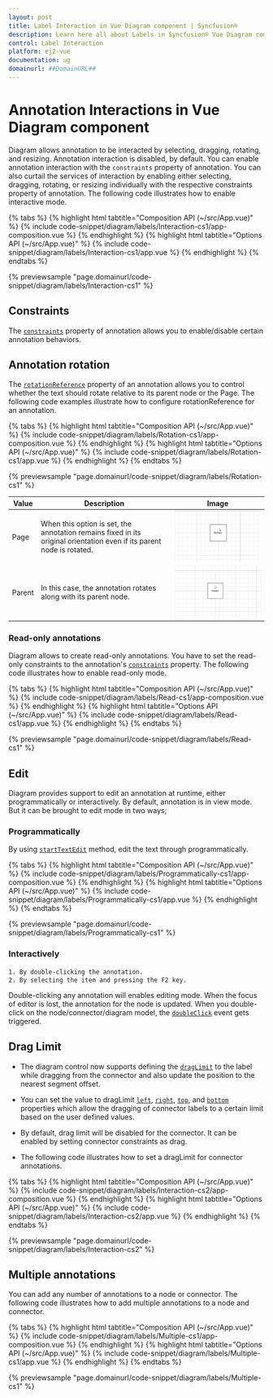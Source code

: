 ```yaml
---
layout: post
title: Label Interaction in Vue Diagram component | Syncfusion®
description: Learn here all about Labels in Syncfusion® Vue Diagram component of Syncfusion Essential® JS 2 and more.
control: Label Interaction
platform: ej2-vue
documentation: ug
domainurl: ##DomainURL##
---
```


# Annotation Interactions in Vue Diagram component

Diagram allows annotation to be interacted by selecting, dragging, rotating, and resizing. Annotation interaction is disabled, by default. You can enable annotation interaction with the `constraints` property of annotation. You can also curtail the services of interaction by enabling either selecting, dragging, rotating, or resizing individually with the respective constraints property of annotation. The following code illustrates how to enable interactive mode.

{% tabs %}
{% highlight html tabtitle="Composition API (~/src/App.vue)" %}
{% include code-snippet/diagram/labels/Interaction-cs1/app-composition.vue %}
{% endhighlight %}
{% highlight html tabtitle="Options API (~/src/App.vue)" %}
{% include code-snippet/diagram/labels/Interaction-cs1/app.vue %}
{% endhighlight %}
{% endtabs %}
        
{% previewsample "page.domainurl/code-snippet/diagram/labels/Interaction-cs1" %}

## Constraints

The [`constraints`](https://ej2.syncfusion.com/vue/documentation/diagram/constraints#annotation-constraints) property of annotation allows you to enable/disable certain annotation behaviors.

## Annotation rotation

The [`rotationReference`](https://ej2.syncfusion.com/vue/documentation/api/diagram/shapeAnnotationModel/#rotationreference) property of an annotation allows you to control whether the text should rotate relative to its parent node or the Page. The following code examples illustrate how to configure rotationReference for an annotation.

{% tabs %}
{% highlight html tabtitle="Composition API (~/src/App.vue)" %}
{% include code-snippet/diagram/labels/Rotation-cs1/app-composition.vue %}
{% endhighlight %}
{% highlight html tabtitle="Options API (~/src/App.vue)" %}
{% include code-snippet/diagram/labels/Rotation-cs1/app.vue %}
{% endhighlight %}
{% endtabs %}
        
{% previewsample "page.domainurl/code-snippet/diagram/labels/Rotation-cs1" %}

| Value | Description | Image |
| -------- | -------- | -------- |
| Page | When this option is set, the annotation remains fixed in its original orientation even if its parent node is rotated. | ![No_Rotation](../images/page_rotationreference.gif) |
| Parent | In this case, the annotation rotates along with its parent node. | ![Rotation](../images/parent_rotationreference.gif)|

### Read-only annotations

Diagram allows to create read-only annotations. You have to set the read-only constraints to the annotation's [`constraints`](https://ej2.syncfusion.com/vue/documentation/api/diagram/annotationModel/#constraints) property. The following code illustrates how to enable read-only mode.

{% tabs %}
{% highlight html tabtitle="Composition API (~/src/App.vue)" %}
{% include code-snippet/diagram/labels/Read-cs1/app-composition.vue %}
{% endhighlight %}
{% highlight html tabtitle="Options API (~/src/App.vue)" %}
{% include code-snippet/diagram/labels/Read-cs1/app.vue %}
{% endhighlight %}
{% endtabs %}
        
{% previewsample "page.domainurl/code-snippet/diagram/labels/Read-cs1" %}

## Edit

Diagram provides support to edit an annotation at runtime, either programmatically or interactively. By default, annotation is in view mode. But it can be brought to edit mode in two ways;

### Programmatically
By using [`startTextEdit`](https://ej2.syncfusion.com/vue/documentation/api/diagram/#starttextedit) method, edit the text through programmatically.

{% tabs %}
{% highlight html tabtitle="Composition API (~/src/App.vue)" %}
{% include code-snippet/diagram/labels/Programmatically-cs1/app-composition.vue %}
{% endhighlight %}
{% highlight html tabtitle="Options API (~/src/App.vue)" %}
{% include code-snippet/diagram/labels/Programmatically-cs1/app.vue %}
{% endhighlight %}
{% endtabs %}
        
{% previewsample "page.domainurl/code-snippet/diagram/labels/Programmatically-cs1" %}

### Interactively
    1. By double-clicking the annotation.
    2. By selecting the item and pressing the F2 key.

Double-clicking any annotation will enables editing mode. When the focus of editor is lost, the annotation for the node is updated. When you double-click on the node/connector/diagram model, the [`doubleClick`](https://ej2.syncfusion.com/vue/documentation/api/diagram/#doubleclick) event gets triggered.

## Drag Limit

* The diagram control now supports defining the [`dragLimit`](https://ej2.syncfusion.com/vue/documentation/api/diagram/annotationModel/#draglimit) to the label while dragging from the connector and also update the position to the nearest segment offset.

* You can set the value to dragLimit [`left`](https://ej2.syncfusion.com/vue/documentation/api/diagram/marginModel/#left), [`right`](https://ej2.syncfusion.com/vue/documentation/api/diagram/marginModel/#left), [`top`](https://ej2.syncfusion.com/vue/documentation/api/diagram/marginModel/#top), and [`bottom`](https://ej2.syncfusion.com/vue/documentation/api/diagram/marginModel/#bottom) properties which allow the dragging of connector labels to a certain limit based on the user defined values.

* By default, drag limit will be disabled for the connector. It can be enabled by setting connector constraints as drag.

* The following code illustrates how to set a dragLimit for connector annotations.

{% tabs %}
{% highlight html tabtitle="Composition API (~/src/App.vue)" %}
{% include code-snippet/diagram/labels/Interaction-cs2/app-composition.vue %}
{% endhighlight %}
{% highlight html tabtitle="Options API (~/src/App.vue)" %}
{% include code-snippet/diagram/labels/Interaction-cs2/app.vue %}
{% endhighlight %}
{% endtabs %}
        
{% previewsample "page.domainurl/code-snippet/diagram/labels/Interaction-cs2" %}

## Multiple annotations

You can add any number of annotations to a node or connector. The following code illustrates how to add multiple annotations to a node and connector.

{% tabs %}
{% highlight html tabtitle="Composition API (~/src/App.vue)" %}
{% include code-snippet/diagram/labels/Multiple-cs1/app-composition.vue %}
{% endhighlight %}
{% highlight html tabtitle="Options API (~/src/App.vue)" %}
{% include code-snippet/diagram/labels/Multiple-cs1/app.vue %}
{% endhighlight %}
{% endtabs %}
        
{% previewsample "page.domainurl/code-snippet/diagram/labels/Multiple-cs1" %}

